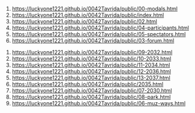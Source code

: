 <!-- https://github.com/luckyone1221/0042Tavrida -->
1. <https://luckyone1221.github.io/0042Tavrida/public/00-modals.html>
1. <https://luckyone1221.github.io/0042Tavrida/public/index.html>
1. <https://luckyone1221.github.io/0042Tavrida/public/02.html>
1. <https://luckyone1221.github.io/0042Tavrida/public/04-participants.html>
1. <https://luckyone1221.github.io/0042Tavrida/public/05-spectators.html> 
1. <https://luckyone1221.github.io/0042Tavrida/public/03-forum.html>
<!-- 1. <https://luckyone1221.github.io/0042Tavrida/public/06-muz-ways.html> -->
1. <https://luckyone1221.github.io/0042Tavrida/public/09-2032.html>
1. <https://luckyone1221.github.io/0042Tavrida/public/10-2033.html>
1. <https://luckyone1221.github.io/0042Tavrida/public/11-2034.html>
1. <https://luckyone1221.github.io/0042Tavrida/public/12-2036.html>
1. <https://luckyone1221.github.io/0042Tavrida/public/13-2037.html>
1.  <https://luckyone1221.github.io/0042Tavrida/public/2035.html>
1. <https://luckyone1221.github.io/0042Tavrida/public/07-2030.html>
1. <https://luckyone1221.github.io/0042Tavrida/public/08-park.html>
1. <https://luckyone1221.github.io/0042Tavrida/public/06-muz-ways.html>